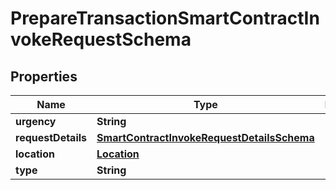 

# PrepareTransactionSmartContractInvokeRequestSchema


## Properties

Name | Type | Description | Notes
------------ | ------------- | ------------- | -------------
**urgency** | **String** |  |  [optional]
**requestDetails** | [**SmartContractInvokeRequestDetailsSchema**](SmartContractInvokeRequestDetailsSchema.md) |  |  [optional]
**location** | [**Location**](Location.md) |  |  [optional]
**type** | **String** |  |  [optional]



